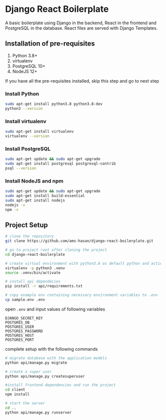 # Django React Boilerplate

A basic boilerplate using Django in the backend, React in the frontend and PostgreSQL in the database. React files are served with Django Templates.

## Installation of pre-requisites

1. Python 3.8+
1. virtualenv
1. PostgreSQL 10+
1. NodeJS 12+

If you have all the pre-requisites installed, skip this step and go to next step

### Install Python

```sh
sudo apt-get install python3.8 python3.8-dev
python3 --version
```

### Install virtualenv

```sh
sudo apt-get install virtualenv
virtualenv --version
```

### Install PostgreSQL

```sh
sudo apt-get update && sudo apt-get upgrade
sudo apt-get install postgresql postgresql-contrib
psql --version
```

### Install NodeJS and npm

```bash
sudo apt-get update && sudo apt-get upgrade
sudo apt-get install build-essential
sudo apt-get install nodejs
nodejs -v
npm -v
```

## Project Setup

```sh
# clone the repository
git clone https://github.com/ams-hasan/django-react-boilerplate.git

# go to project root after cloning the project
cd django-react-boilerplate

# create virtual environment with python3.6 as default python and activate it
virtualenv -p python3 .venv
source .venv/bin/activate

# install api dependecies
pip install -r api/requirements.txt

# copy example env containing necessary environment variables to .env
cp sample.env .env
```

open `.env` and input values of following variables

```env
DJANGO_SECRET_KEY
POSTGRES_DB
POSTGRES_USER
POSTGRES_PASSWORD
POSTGRES_HOST
POSTGRES_PORT
```

complete setup with the following commands

```bash
# migrate database with the application models
python api/manage.py migrate

# create a super user
python api/manage.py createsuperuser

#install frontend dependencies and run the project
cd client
npm install

# start the server
cd ..
python api/manage.py runserver
```

